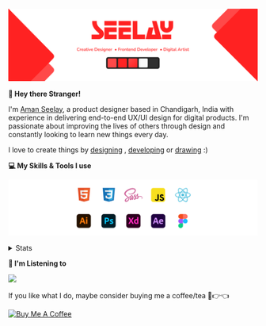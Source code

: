 [![banner](./images/seelay.svg)](https://www.seelay.in)

**👋 Hey there Stranger!**

I'm [Aman Seelay](https://www.seelay.in), a product designer based in Chandigarh, India with experience in delivering end-to-end UX/UI design for digital products. I'm passionate about improving the lives of others through design and constantly looking to learn new things every day.

I love to create things by [designing](https://www.seelay.in/#work) , [developing](https://www.seelay.in/#projects) or [drawing](https://art.seelay.in) :)

**💻 My Skills & Tools I use**

[![banner](./images/skills&tools.svg)](https://www.seelay.in/about)

<details>
  <summary>Stats</summary>

---

<!--START_SECTION:waka-->
![Profile Views](http://img.shields.io/badge/Profile%20Views-4-blue)

**🐱 My GitHub Data** 

> 🏆 267 Contributions in the Year 2022
 > 
> 📦 663.0 kB Used in GitHub's Storage 
 > 
> 💼 Opted to Hire
 > 
> 📜 2 Public Repositories 
 > 
> 🔑 34 Private Repositories  
 > 
**I'm a Night 🦉** 

```text
🌞 Morning    138 commits    ████░░░░░░░░░░░░░░░░░░░░░   16.18% 
🌆 Daytime    133 commits    ████░░░░░░░░░░░░░░░░░░░░░   15.59% 
🌃 Evening    275 commits    ████████░░░░░░░░░░░░░░░░░   32.24% 
🌙 Night      307 commits    █████████░░░░░░░░░░░░░░░░   35.99%

```
📅 **I'm Most Productive on Monday** 

```text
Monday       157 commits    ████░░░░░░░░░░░░░░░░░░░░░   18.41% 
Tuesday      86 commits     ██░░░░░░░░░░░░░░░░░░░░░░░   10.08% 
Wednesday    112 commits    ███░░░░░░░░░░░░░░░░░░░░░░   13.13% 
Thursday     149 commits    ████░░░░░░░░░░░░░░░░░░░░░   17.47% 
Friday       117 commits    ███░░░░░░░░░░░░░░░░░░░░░░   13.72% 
Saturday     108 commits    ███░░░░░░░░░░░░░░░░░░░░░░   12.66% 
Sunday       124 commits    ███░░░░░░░░░░░░░░░░░░░░░░   14.54%

```


📊 **This Week I Spent My Time On** 

```text
⌚︎ Time Zone: Asia/Kolkata

💬 Programming Languages: 
Other                    7 hrs 3 mins        ████████████████████████░   96.81% 
Markdown                 7 mins              ░░░░░░░░░░░░░░░░░░░░░░░░░   1.67% 
JavaScript               6 mins              ░░░░░░░░░░░░░░░░░░░░░░░░░   1.44% 
JSON                     0 secs              ░░░░░░░░░░░░░░░░░░░░░░░░░   0.08%

🔥 Editors: 
Browser                  7 hrs 3 mins        ████████████████████████░   96.81% 
VS Code                  13 mins             ░░░░░░░░░░░░░░░░░░░░░░░░░   3.19%

💻 Operating System: 
Windows                  7 hrs 17 mins       █████████████████████████   100.0%

```

**I Mostly Code in JavaScript** 

```text
JavaScript               27 repos            ███████████████████░░░░░░   77.14% 
TypeScript               8 repos             █████░░░░░░░░░░░░░░░░░░░░   22.86%

```



 Last Updated on 01/09/2022 06:58:22 UTC
<!--END_SECTION:waka-->

---

 </details>

**🎵 I'm Listening to**

<object data="https://now-play.vercel.app/api/generate?uid=7a17a86e-d6b7-43b5-8d9c-1d6dae42a779" >

  <img src="https://now-play.vercel.app/api/generate?uid=7a17a86e-d6b7-43b5-8d9c-1d6dae42a779" />

</object>

If you like what I do, maybe consider buying me a coffee/tea 🥺👉👈

<a href="https://www.buymeacoffee.com/seelay" target="_blank"><img src="https://cdn.buymeacoffee.com/buttons/v2/default-red.png" alt="Buy Me A Coffee" width="150" ></a>
